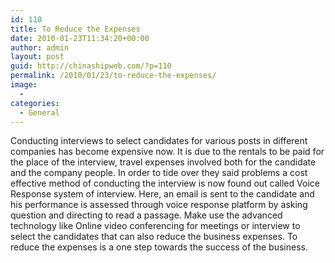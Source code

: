 ```yaml
---
id: 110
title: To Reduce the Expenses
date: 2010-01-23T11:34:20+00:00
author: admin
layout: post
guid: http://chinashipweb.com/?p=110
permalink: /2010/01/23/to-reduce-the-expenses/
image:
  - 
categories:
  - General
---
```

Conducting interviews to select candidates for various posts in different companies has become expensive now. It is due to the rentals to be paid for the place of the interview, travel expenses involved both for the candidate and the company people. In order to tide over they said problems a cost effective method of conducting the interview is now found out called Voice Response system of interview. Here, an email is sent to the candidate and his performance is assessed through voice response platform by asking question and directing to read a passage. Make use the advanced technology like Online video conferencing for meetings or interview to select the candidates that can also reduce the business expenses. To reduce the expenses is a one step towards the success of the business.